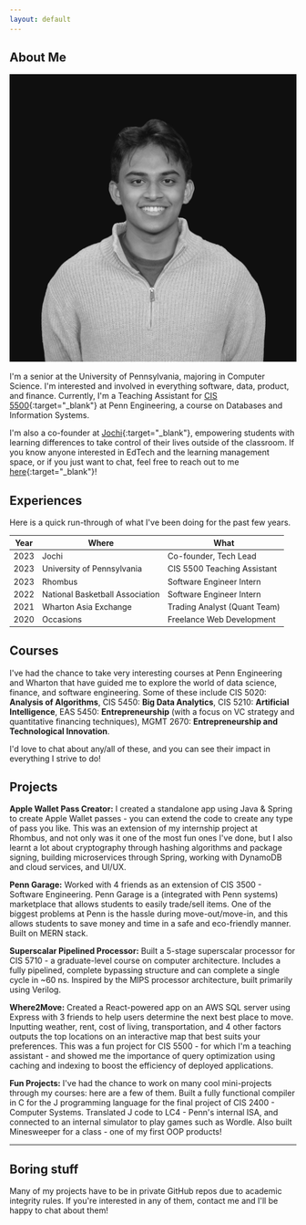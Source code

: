 ```yaml
---
layout: default
---
```


## About Me

<img class="profile-picture" src="rahulbw.jpeg">

I'm a senior at the University of Pennsylvania, majoring in Computer Science. I'm interested and involved in everything software, data, product, and finance. Currently, I'm a Teaching Assistant for [CIS 5500](https://online.seas.upenn.edu/courses/cis-550-database-information-systems/){:target="\_blank"} at Penn Engineering, a course on Databases and Information Systems.

I'm also a co-founder at [Jochi](https://www.jochi.info/){:target="\_blank"}, empowering students with learning differences to take control of their lives outside of the classroom. If you know anyone interested in EdTech and the learning management space, or if you just want to chat, feel free to reach out to me [here](https://www.linkedin.com/in/rahul-nambiar27/){:target="\_blank"}!

## Experiences

Here is a quick run-through of what I've been doing for the past few years.

| Year | Where                           | What                         |
| ---- | ------------------------------- | ---------------------------- |
| 2023 | Jochi                           | Co-founder, Tech Lead        |
| 2023 | University of Pennsylvania      | CIS 5500 Teaching Assistant  |
| 2023 | Rhombus                         | Software Engineer Intern     |
| 2022 | National Basketball Association | Software Engineer Intern     |
| 2021 | Wharton Asia Exchange           | Trading Analyst (Quant Team) |
| 2020 | Occasions                       | Freelance Web Development    |

## Courses

I've had the chance to take very interesting courses at Penn Engineering and Wharton that have guided me to explore the world of data science, finance, and software engineering. Some of these include CIS 5020: **Analysis of Algorithms**, CIS 5450: **Big Data Analytics**, CIS 5210: **Artificial Intelligence**, EAS 5450: **Entrepreneurship** (with a focus on VC strategy and quantitative financing techniques), MGMT 2670: **Entrepreneurship and Technological Innovation**.

I'd love to chat about any/all of these, and you can see their impact in everything I strive to do!

## Projects

**Apple Wallet Pass Creator:** I created a standalone app using Java & Spring to create Apple Wallet passes - you can extend the code to create any type of pass you like. This was an extension of my internship project at Rhombus, and not only was it one of the most fun ones I've done, but I also learnt a lot about cryptography through hashing algorithms and package signing, building microservices through Spring, working with DynamoDB and cloud services, and UI/UX.

**Penn Garage:** Worked with 4 friends as an extension of CIS 3500 - Software Engineering. Penn Garage is a (integrated with Penn systems) marketplace that allows students to easily trade/sell items. One of the biggest problems at Penn is the hassle during move-out/move-in, and this allows students to save money and time in a safe and eco-friendly manner. Built on MERN stack.

**Superscalar Pipelined Processor:** Built a 5-stage superscalar processor for CIS 5710 - a graduate-level course on computer architecture. Includes a fully pipelined, complete bypassing structure and can complete a single cycle in ~60 ns. Inspired by the MIPS processor architecture, built primarily using Verilog.

**Where2Move:** Created a React-powered app on an AWS SQL server using Express with 3 friends to help users determine the next best place to move. Inputting weather, rent, cost of living, transportation, and 4 other factors outputs the top locations on an interactive map that best suits your preferences. This was a fun project for CIS 5500 - for which I'm a teaching assistant - and showed me the importance of query optimization using caching and indexing to boost the efficiency of deployed applications.

**Fun Projects:** I've had the chance to work on many cool mini-projects through my courses: here are a few of them. Built a fully functional compiler in C for the J programming language for the final project of CIS 2400 - Computer Systems. Translated J code to LC4 - Penn's internal ISA, and connected to an internal simulator to play games such as Wordle. Also built Minesweeper for a class - one of my first OOP products!

---

## Boring stuff

Many of my projects have to be in private GitHub repos due to academic integrity rules. If you're interested in any of them, contact me and I'll be happy to chat about them!
